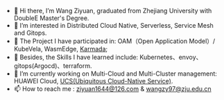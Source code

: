 - 👋 Hi there, I’m Wang Ziyuan, graduated from Zhejiang University with DoubleE Master's Degree.
- 👀 I’m interested in Distributed Cloud Native, Serverless, Service Mesh and Gitops.
- 🌱 The Project I have participated in: OAM（Open Application Model）/ KubeVela, WasmEdge, [Karmada](https://karmada.io/); 
- 🌱 Besides, the Skills I have learned include: Kubernetes、envoy、gitops(Argocd)、terraform.
- 💞️ I’m currently working on Multi-Cloud and Multi-Cluster management: HUAWEI Cloud, [UCS(Ubiquitous Cloud-Native Service)](https://www.huaweicloud.com/product/ucs.html).
- 📫 How to reach me : ziyuan1644@126.com & wangzy97@zju.edu.cn


<!---
wangyuan249/wangyuan249 is a ✨ special ✨ repository because its `README.md` (this file) appears on your GitHub profile.
You can click the Preview link to take a look at your changes.
--->
